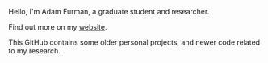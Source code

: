 Hello, I'm Adam Furman, a graduate student and researcher.

Find out more on my [website](https://www.adamfurman.sk).

This GitHub contains some older personal projects, and newer code related to my research.
